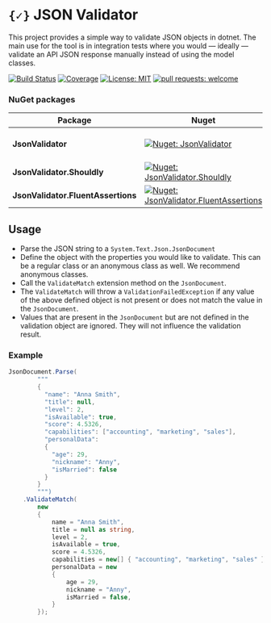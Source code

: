 # `{✓}` JSON Validator
This project provides a simple way to validate JSON objects in dotnet. The main use for the tool is in integration tests where you would — ideally — validate an API JSON response manually instead of using the model classes.

[![Build Status](https://github.com/JsonValidatorProject/JsonValidator/workflows/build-and-test/badge.svg "Build Status")](https://github.com/JsonValidatorProject/JsonValidator/actions?query=workflow%3A%22build-and-test%22)
[![Coverage](https://codecov.io/gh/JsonValidatorProject/JsonValidator/branch/main/graph/badge.svg)](https://codecov.io/gh/JsonValidatorProject/JsonValidator)
[![License: MIT](https://img.shields.io/badge/license-MIT-blueviolet)](https://opensource.org/licenses/MIT)
[![pull requests: welcome](https://img.shields.io/badge/pull%20requests-welcome-brightgreen)](https://github.com/JsonValidatorProject/JsonValidator/fork)

### NuGet packages
| **Package**                        | **Nuget**                                                                                                                                                                                                                | **Description**                              |
| ---------------------------------- | ------------------------------------------------------------------------------------------------------------------------------------------------------------------------------------------------------------------------ | -------------------------------------------- |
| **JsonValidator**                  | [![Nuget: JsonValidator](https://img.shields.io/nuget/v/JsonValidator?label=JsonValidator&logo=nuget)](https://www.nuget.org/packages/JsonValidator)                                                                     | Base package containing the validation logic |
| **JsonValidator.Shouldly**         | [![Nuget: JsonValidator.Shouldly](https://img.shields.io/nuget/v/JsonValidator.Shouldly?label=JsonValidator.Shouldly&logo=nuget)](https://www.nuget.org/packages/JsonValidator.Shouldly)                                 | Extensions for Shouldly                      |
| **JsonValidator.FluentAssertions** | [![Nuget: JsonValidator.FluentAssertions](https://img.shields.io/nuget/v/JsonValidator.FluentAssertions?label=JsonValidator.FluentAssertions&logo=nuget)](https://www.nuget.org/packages/JsonValidator.FluentAssertions) | Extensions for FluentAssertions              |

## Usage
- Parse the JSON string to a `System.Text.Json.JsonDocument`
- Define the object with the properties you would like to validate. This can be a regular class or an anonymous class as well. We recommend anonymous classes.
- Call the `ValidateMatch` extension method on the `JsonDocument`.
- The `ValidateMatch` will throw a `ValidationFailedException` if any value of the above defined object is not present or does not match the value in the `JsonDocument`.
- Values that are present in the `JsonDocument` but are not defined in the validation object are ignored. They will not influence the validation result.

### Example
```csharp
JsonDocument.Parse(
        """
        {
          "name": "Anna Smith",
          "title": null,
          "level": 2,
          "isAvailable": true,
          "score": 4.5326,
          "capabilities": ["accounting", "marketing", "sales"],                      
          "personalData":
          {
            "age": 29,
            "nickname": "Anny",
            "isMarried": false
          }
        }
        """)
    .ValidateMatch(
        new
        {
            name = "Anna Smith",
            title = null as string,
            level = 2,
            isAvailable = true,
            score = 4.5326,
            capabilities = new[] { "accounting", "marketing", "sales" },
            personalData = new
            {
                age = 29,
                nickname = "Anny",
                isMarried = false,
            }
        });
```
